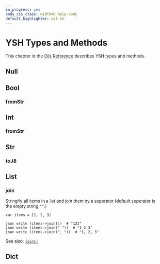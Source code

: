 ```yaml
---
in_progress: yes
body_css_class: width40 help-body
default_highlighter: oil-sh
---
```


YSH Types and Methods
===

This chapter in the [Oils Reference](index.html) describes YSH types and methods.

<div id="toc">
</div>

## Null

## Bool

### fromStr

## Int

### fromStr

## Str

### toJ8

## List

### join

Stringify all items in a list and join them by a seperator (default seperator
is the empty string `""`.)

    var items = [1, 2, 3]

    json write (items->join())  # "123"
    json write (items->join(" "))  # "1 2 3"
    json write (items->join(", "))  # "1, 2, 3"

See also: [`join()`](./chap-builtin-func.html#join)

## Dict

